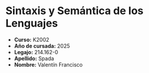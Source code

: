 # Sintaxis y Semántica de los Lenguajes

- **Curso:** K2002
- **Año de cursada:** 2025
- **Legajo:** 214.162-0
- **Apellido:** Spada
- **Nombre:** Valentín Francisco
